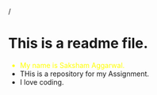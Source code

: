 /
<h1>This is a readme file.</h1>
<ul>
<li style='color:yellow;'>My name is Saksham Aggarwal.</li>
<li>THis is a repository for my Assignment.</li>
<li>I love coding.</li>

</ul>